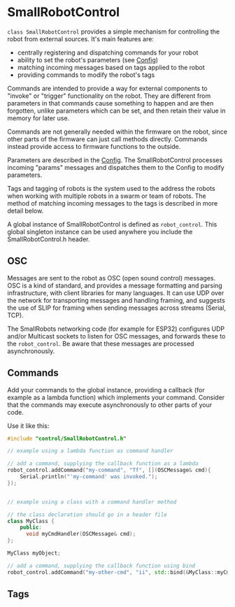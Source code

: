
# SmallRobotControl

`class SmallRobotControl` provides a simple mechanism for controlling the robot from external sources. It's main features are:

- centrally registering and dispatching commands for your robot
- ability to set the robot's parameters (see [Config](../config/))
- matching incoming messages based on tags applied to the robot
- providing commands to modify the robot's tags

Commands are intended to provide a way for external components to "invoke" or "trigger" functionality on the robot. They are different from parameters in that commands cause something to happen and are then forgotten, unlike parameters which can be set, and then retain their value in memory for later use.

Commands are not generally needed within the firmware on the robot, since other parts of the firmware can just call methods directly. Commands instead provide access to firmware functions to the outside.

Parameters are described in the [Config](../config/). The SmallRobotControl processes incoming "params" messages and dispatches them to the Config to modify parameters.

Tags and tagging of robots is the system used to the address the robots when working with multiple robots in a swarm or team of robots. The method of matching incoming messages to the tags is described in more detail below.

A global instance of SmallRobotControl is defined as `robot_control`. This global singleton instance can be used anywhere you include the SmallRobotControl.h header.

## OSC

Messages are sent to the robot as OSC (open sound control) messages. OSC is a kind of standard, and provides a message formatting and parsing infrastructure, with client libraries for many languages. It can use UDP over the network for transporting messages and handling framing, and suggests the use of SLIP for framing when sending messages across streams (Serial, TCP).

The SmallRobots networking code (for example for ESP32) configures UDP and/or Multicast sockets to listen for OSC messages, and forwards these to the `robot_control`. Be aware that these messages are processed asynchronously.

## Commands

Add your commands to the global instance, providing a callback (for example as a lambda function) which implements your command. Consider that the commands may execute asynchronously to other parts of your code.

Use it like this:

```c++
#include "control/SmallRobotControl.h"

// example using a lambda function as command handler

// add a command, supplying the callback function as a lambda
robot_control.addCommand("my-command", "Tf", [](OSCMessage& cmd){
    Serial.println("'my-command' was invoked.");
});


// example using a class with a command handler method

// the class declaration should go in a header file
class MyClass {
    public:
      void myCmdHandler(OSCMessage& cmd);
};

MyClass myObject;

// add a command, supplying the callback function using bind
robot_control.addCommand("my-other-cmd", "ii", std::bind(&MyClass::myCmdHandler, &myObject, std::placeholders::_1));

```

## Tags

